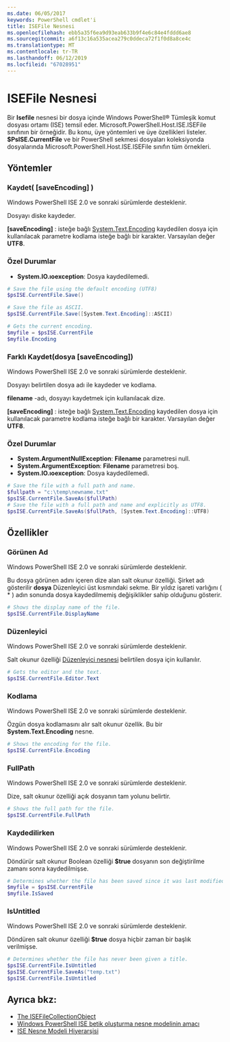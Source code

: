 ```yaml
---
ms.date: 06/05/2017
keywords: PowerShell cmdlet'i
title: ISEFile Nesnesi
ms.openlocfilehash: ebb5a35f6ea9d93eab633b9f4e6c84e4fddd6ae8
ms.sourcegitcommit: a6f13c16a535acea279c0ddeca72f1f0d8a8ce4c
ms.translationtype: MT
ms.contentlocale: tr-TR
ms.lasthandoff: 06/12/2019
ms.locfileid: "67028951"
---
```

# <a name="the-isefile-object"></a>ISEFile Nesnesi

Bir **Isefile** nesnesi bir dosya içinde Windows PowerShell® Tümleşik komut dosyası ortamı (ISE) temsil eder. Microsoft.PowerShell.Host.ISE.ISEFile sınıfının bir örneğidir. Bu konu, üye yöntemleri ve üye özellikleri listeler. **$PsISE.CurrentFile** ve bir PowerShell sekmesi dosyaları koleksiyonda dosyalarında Microsoft.PowerShell.Host.ISE.ISEFile sınıfın tüm örnekleri.

## <a name="methods"></a>Yöntemler

### <a name="save-saveencoding-"></a>Kaydet\( \[saveEncoding\] \)

Windows PowerShell ISE 2.0 ve sonraki sürümlerde desteklenir.

Dosyayı diske kaydeder.

**\[saveEncoding\]**  : isteğe bağlı [System.Text.Encoding](https://msdn.microsoft.com/library/system.text.encoding.aspx) kaydedilen dosya için kullanılacak parametre kodlama isteğe bağlı bir karakter. Varsayılan değer **UTF8**.

### <a name="exceptions"></a>Özel Durumlar

- **System.IO.ıoexception**: Dosya kaydedilemedi.

```powershell
# Save the file using the default encoding (UTF8)
$psISE.CurrentFile.Save()

# Save the file as ASCII.
$psISE.CurrentFile.Save([System.Text.Encoding]::ASCII)

# Gets the current encoding.
$myfile = $psISE.CurrentFile
$myfile.Encoding
```

### <a name="saveasfilename-saveencoding"></a>Farklı Kaydet\(dosya \[saveEncoding\]\)

Windows PowerShell ISE 2.0 ve sonraki sürümlerde desteklenir.

Dosyayı belirtilen dosya adı ile kaydeder ve kodlama.

**filename** -adı, dosyayı kaydetmek için kullanılacak dize.

**\[saveEncoding\]**  : isteğe bağlı [System.Text.Encoding](https://msdn.microsoft.com/library/system.text.encoding.aspx) kaydedilen dosya için kullanılacak parametre kodlama isteğe bağlı bir karakter. Varsayılan değer **UTF8**.

### <a name="exceptions"></a>Özel Durumlar

- **System.ArgumentNullException**: **Filename** parametresi null.
- **System.ArgumentException**: **Filename** parametresi boş.
- **System.IO.ıoexception**: Dosya kaydedilemedi.

```powershell
# Save the file with a full path and name.
$fullpath = "c:\temp\newname.txt"
$psISE.CurrentFile.SaveAs($fullPath)
# Save the file with a full path and name and explicitly as UTF8.
$psISE.CurrentFile.SaveAs($fullPath, [System.Text.Encoding]::UTF8)
```

## <a name="properties"></a>Özellikler

### <a name="displayname"></a>Görünen Ad

Windows PowerShell ISE 2.0 ve sonraki sürümlerde desteklenir.

Bu dosya görünen adını içeren dize alan salt okunur özelliği. Şirket adı gösterilir **dosya** Düzenleyici üst kısmındaki sekme. Bir yıldız işareti varlığını \( \* \) adın sonunda dosya kaydedilmemiş değişiklikler sahip olduğunu gösterir.

```powershell
# Shows the display name of the file.
$psISE.CurrentFile.DisplayName
```

### <a name="editor"></a>Düzenleyici

Windows PowerShell ISE 2.0 ve sonraki sürümlerde desteklenir.

Salt okunur özelliği [Düzenleyici nesnesi](The-ISEEditor-Object.md) belirtilen dosya için kullanılır.

```powershell
# Gets the editor and the text.
$psISE.CurrentFile.Editor.Text
```

### <a name="encoding"></a>Kodlama

Windows PowerShell ISE 2.0 ve sonraki sürümlerde desteklenir.

Özgün dosya kodlamasını alır salt okunur özellik. Bu bir **System.Text.Encoding** nesne.

```powershell
# Shows the encoding for the file.
$psISE.CurrentFile.Encoding
```

### <a name="fullpath"></a>FullPath

Windows PowerShell ISE 2.0 ve sonraki sürümlerde desteklenir.

Dize, salt okunur özelliği açık dosyanın tam yolunu belirtir.

```powershell
# Shows the full path for the file.
$psISE.CurrentFile.FullPath
```

### <a name="issaved"></a>Kaydedilirken

Windows PowerShell ISE 2.0 ve sonraki sürümlerde desteklenir.

Döndürür salt okunur Boolean özelliği **$true** dosyanın son değiştirilme zamanı sonra kaydedilmişse.

```powershell
# Determines whether the file has been saved since it was last modified.
$myfile = $psISE.CurrentFile
$myfile.IsSaved
```

### <a name="isuntitled"></a>IsUntitled

Windows PowerShell ISE 2.0 ve sonraki sürümlerde desteklenir.

Döndüren salt okunur özelliği **$true** dosya hiçbir zaman bir başlık verilmişse.

```powershell
# Determines whether the file has never been given a title.
$psISE.CurrentFile.IsUntitled
$psISE.CurrentFile.SaveAs("temp.txt")
$psISE.CurrentFile.IsUntitled
```

## <a name="see-also"></a>Ayrıca bkz:

- [The ISEFileCollectionObject](The-ISEFileCollection-Object.md)
- [Windows PowerShell ISE betik oluşturma nesne modelinin amacı](Purpose-of-the-Windows-PowerShell-ISE-Scripting-Object-Model.md)
- [ISE Nesne Modeli Hiyerarşisi](The-ISE-Object-Model-Hierarchy.md)

